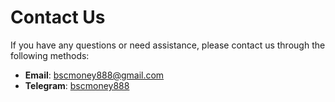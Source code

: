 # Contact Us

If you have any questions or need assistance, please contact us through the following methods:

* **Email**: [bscmoney888@gmail.com](mailto:bscmoney888@gmail.com)
* **Telegram**: [bscmoney888](https://t.me/bscmoney888)
